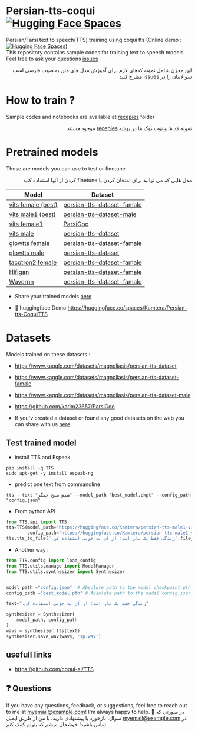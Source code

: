 # Persian-tts-coqui [![Hugging Face Spaces](https://cdn.statically.io/gh/karim23657/blogmaterials/main/assets/hf.svg)](https://huggingface.co/spaces/Kamtera/Persian-tts-CoquiTTS)
Persian/Farsi text to speech(TTS) training using coqui tts (Online demo : [![Hugging Face Spaces](https://cdn.statically.io/gh/karim23657/blogmaterials/main/assets/hf.svg)](https://huggingface.co/spaces/Kamtera/Persian-tts-CoquiTTS))<br>
This repository contains sample codes for training text to speech models <br>
Feel free to ask your questions [issues](https://github.com/karim23657/Persian-tts-coqui/issues)
<div dir="rtl">
این مخزن شامل نمونه کدهای لازم برای آموزش مدل های متن به صوت فارسی است
سوالاتتان را در <a href="https://github.com/karim23657/Persian-tts-coqui/issues">issues</a> مطرح کنید 
</div>


# How to train ?
Sample codes and notebooks are available at [recepies](https://github.com/karim23657/Persian-tts-coqui/tree/main/recepies) folder
<div dir="rtl">
نمونه کد ها و نوت بوک ها در پوشه <a href="https://github.com/karim23657/Persian-tts-coqui/tree/main/recepies">recepies</a> موجود هستند
</div>

# Pretrained models
These are models you can use to test or finetune<br>
<div dir="rtl">
مدل هایی که می توانید برای امتحان کردن یا finetune کردن از آنها استفاده کنید
</div>

|Model|Dataset|
|----|------|
|[vits female (best)](https://huggingface.co/Kamtera/persian-tts-female-vits)|[persian-tts-dataset-famale](https://www.kaggle.com/datasets/magnoliasis/persian-tts-dataset-famale)|
|[vits male1 (best)](https://huggingface.co/Kamtera/persian-tts-male1-vits)|[persian-tts-dataset-male](https://www.kaggle.com/datasets/magnoliasis/persian-tts-dataset-male)|
|[vits female1](https://huggingface.co/Kamtera/persian-tts-female1-vits)|[ParsiGoo](https://github.com/karim23657/ParsiGoo)|
|[vits male](https://huggingface.co/Kamtera/persian-tts-male-vits)|[persian-tts-dataset](https://www.kaggle.com/datasets/magnoliasis/persian-tts-dataset)|
|[glowtts female](https://huggingface.co/Kamtera/persian-tts-female-glow_tts)|[persian-tts-dataset-famale](https://www.kaggle.com/datasets/magnoliasis/persian-tts-dataset-famale)|
|[glowtts male](https://huggingface.co/Kamtera/persian-tts-male-glow_tts)|[persian-tts-dataset](https://www.kaggle.com/datasets/magnoliasis/persian-tts-dataset)|
|[tacotron2 female](https://huggingface.co/Kamtera/persian-tts-female-tacotron2)|[persian-tts-dataset-famale](https://www.kaggle.com/datasets/magnoliasis/persian-tts-dataset-famale)|
|[Hifigan](https://huggingface.co/Kamtera/persian-tts-female-Hifigan)|[persian-tts-dataset-famale](https://www.kaggle.com/datasets/magnoliasis/persian-tts-dataset-famale)|
|[Wavernn](https://huggingface.co/Kamtera/persian-female-Wavernn)|[persian-tts-dataset-famale](https://www.kaggle.com/datasets/magnoliasis/persian-tts-dataset-famale)|

* Share your trained models [here](https://github.com/karim23657/Persian-tts-coqui/issues/1)

- :hugs: huggingface Demo https://huggingface.co/spaces/Kamtera/Persian-tts-CoquiTTS


# Datasets
Models trained on these datasets : 
- https://www.kaggle.com/datasets/magnoliasis/persian-tts-dataset
- https://www.kaggle.com/datasets/magnoliasis/persian-tts-dataset-famale
- https://www.kaggle.com/datasets/magnoliasis/persian-tts-dataset-male
- https://github.com/karim23657/ParsiGoo

- If you'v created a dataset or found any good datasets on the web you can share with us [here](https://github.com/karim23657/Persian-tts-coqui/issues/2).

## Test trained model
* install TTS and Espeak
```
pip install -q TTS
sudo apt-get -y install espeak-ng
```
* predict one text from commandline
```
tts --text "شیش سیخ جیگر" --model_path "best_model.ckpt" --config_path "config.json"
```
* From python API
```python
from TTS.api import TTS
tts=TTS(model_path="https://huggingface.co/Kamtera/persian-tts-male1-vits/resolve/main/checkpoint_88000.pth",
        config_path="https://huggingface.co/Kamtera/persian-tts-male1-vits/resolve/main/config.json")
tts.tts_to_file(".زندگی فقط یک بار است؛ از آن به خوبی استفاده کن",file_path='output.wav')
```

* Another way :
```python
from TTS.config import load_config
from TTS.utils.manage import ModelManager
from TTS.utils.synthesizer import Synthesizer


model_path ="config.json"  # Absolute path to the model checkpoint.pth
config_path ="best_model.pth" # Absolute path to the model config.json

text=".زندگی فقط یک بار است؛ از آن به خوبی استفاده کن"

synthesizer = Synthesizer(
    model_path, config_path
)
wavs = synthesizer.tts(text)
synthesizer.save_wav(wavs, 'sp.wav')

```


## usefull links 

- https://github.com/coqui-ai/TTS

## ❓ Questions
If you have any questions, feedback, or suggestions, feel free to reach out to me at myemail@example.com! I'm always happy to help.
🤩 در صورتی که سوال، بازخورد یا پیشنهادی دارید، با من  از طریق ایمیل myemail@example.com در تماس باشید! خوشحال میشم که بتونم کمک کنم.
